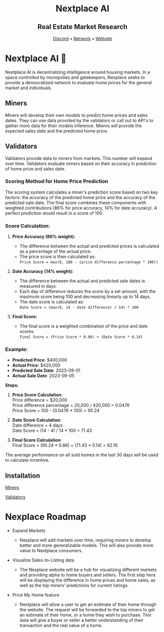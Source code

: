 <div align="center">

# **Nextplace AI** <!-- omit in toc -->

## Real Estate Market Research <!-- omit in toc -->

[Discord](https://discord.gg/bittensor) • [Network](https://taostats.io/) • [Website](https://nextplace.ai/)
</div>

# Nextplace AI 🏡

Nextplace AI is decentralizing intelligence around housing markets. In a space controlled by monopolies and gatekeepers, Nexplace seeks to provide a democratized network to evaluate home prices for the general market and individuals.

## Miners

Miners will develop their own models to predict home prices and sales dates. They can use data provided by the validators or call out to API's to gather more data for their models inference. Mienrs will provide the expected sales date and the predicted home price.

## Validators

Validators provide data to miners from <INSERT NUMBER OF MARKETS> markets. This number will expand over time. Validators evaluate miners based on their accuracy in prediction of home price and sales date.

### Scoring Method for Home Price Prediction

The scoring system calculates a miner's prediction score based on two key factors: the accuracy of the predicted home price and the accuracy of the predicted sale date. The final score combines these components with weighted contributions (86% for price accuracy, 14% for date accuracy). A perfect prediction would result in a score of 100.

### Score Calculation:

1. **Price Accuracy (86% weight):**
   - The difference between the actual and predicted prices is calculated as a percentage of the actual price.
   - The price score is then calculated as:  
     `Price Score = max(0, 100 - (price difference percentage * 100))`

2. **Date Accuracy (14% weight):**
   - The difference between the actual and predicted sale dates is measured in days.
   - Each day of difference reduces the score by a set amount, with the maximum score being 100 and decreasing linearly up to 14 days.
   - The date score is calculated as:  
     `Date Score = (max(0, 14 - date difference) / 14) * 100`

3. **Final Score:**
   - The final score is a weighted combination of the price and date scores:  
     `Final Score = (Price Score * 0.86) + (Date Score * 0.14)`

### Example:
- **Predicted Price**: \$400,000
- **Actual Price**: \$420,000
- **Predicted Sale Date**: 2023-09-01
- **Actual Sale Date**: 2023-09-05

**Steps:**

1. **Price Score Calculation**:  
   Price difference = \$20,000  
   Price difference percentage = 20,000 / 420,000 = 0.0476  
   Price Score = 100 - (0.0476 * 100) = 95.24

2. **Date Score Calculation**:  
   Date difference = 4 days  
   Date Score = (14 - 4) / 14 * 100 = 71.43

3. **Final Score Calculation**:  
   Final Score = (95.24 * 0.86) + (71.43 * 0.14) = 92.16

The average performance on all sold homes in the last 30 days will be used to calculate incentive.

## Installation 

[Miners](nextplace/miner/README.md)

[Validators](nextplace/validator/README.md)

# Nexplace Roadmap

- Expand Markets
  - Nexplace will add markets over time, requiring miners to develop better and more generalizable models. This will also provide more value to Nextplace consumers.

- Visualize Sales-to-Listing data
  - The Nexplace website will be a hub for visualizing different markets and providing alpha to home buyers and sellers. The first step here will be displaying the difference in home prices and home sales, as well as the top miners' predictions for current listings.

- Price My Home feature
  - Nextplace will allow a user to get an estimate of their home through the website. The request will be forwarded to the top miners to get an estimate of their home, or a home they wish to purchase. This data will give a buyer or seller a better understanding of their transaction and the real value of a home.